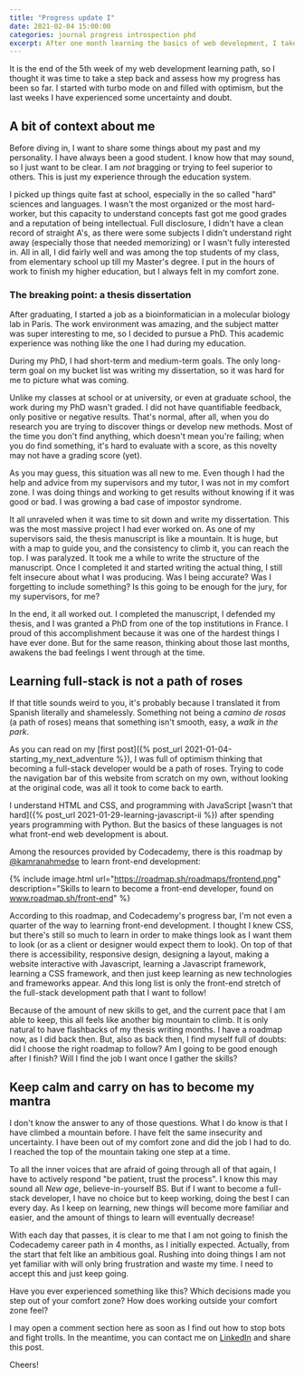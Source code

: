 ```yaml
---
title: "Progress update I"
date: 2021-02-04 15:00:00
categories: journal progress introspection phd
excerpt: After one month learning the basics of web development, I take a look at my progress so far.
---
```


It is the end of the 5th week of my web development learning path, so I thought it was time to take a step back and assess how my progress has been so far. I started with turbo mode on and filled with optimism, but the last weeks I have experienced some uncertainty and doubt.

## A bit of context about me

Before diving in, I want to share some things about my past and my personality. I have always been a good student. I know how that may sound, so I just want to be clear. I am _not_ bragging or trying to feel superior to others. This is just my experience through the education system. 

I picked up things quite fast at school, especially in the so called "hard" sciences and languages. I wasn't the most organized or the most hard-worker, but this capacity to understand concepts fast got me good grades and a reputation of being intellectual. Full disclosure, I didn't have a clean record of straight A's, as there were some subjects I didn't understand right away (especially those that needed memorizing) or I wasn't fully interested in. All in all, I did fairly well and was among the top students of my class, from elementary school up till my Master's degree. I put in the hours of work to finish my higher education, but I always felt in my comfort zone.

### The breaking point: a thesis dissertation

After graduating, I started a job as a bioinformatician in a molecular biology lab in Paris. The work environment was amazing, and the subject matter was super interesting to me, so I decided to pursue a PhD. This academic experience was nothing like the one I had during my education. 

During my PhD, I had short-term and medium-term goals. The only long-term goal on my bucket list was writing my dissertation, so it was hard for me to picture what was coming. 

Unlike my classes at school or at university, or even at graduate school, the work during my PhD wasn't graded. I did not have quantifiable feedback, only positive or negative results. That's normal, after all, when you do research you are trying to discover things or develop new methods. Most of the time you don't find anything, which doesn't mean you're failing; when you do find something, it's hard to evaluate with a score, as this novelty may not have a grading score (yet).

As you may guess, this situation was all new to me. Even though I had the help and advice from my supervisors and my tutor, I was not in my comfort zone. I was doing things and working to get results without knowing if it was good or bad. I was growing a bad case of impostor syndrome.

It all unraveled when it was time to sit down and write my dissertation. This was the most massive project I had ever worked on. As one of my supervisors said, the thesis manuscript is like a mountain. It is huge, but with a map to guide you, and the consistency to climb it, you can reach the top. I was paralyzed. It took me a while to write the structure of the manuscript. Once I completed it and started writing the actual thing, I still felt insecure about what I was producing. Was I being accurate? Was I forgetting to include something? Is this going to be enough for the jury, for my supervisors, for me?

In the end, it all worked out. I completed the manuscript, I defended my thesis, and I was granted a PhD from one of the top institutions in France. I proud of this accomplishment because it was one of the hardest things I have ever done. But for the same reason, thinking about those last months, awakens the bad feelings I went through at the time.

## Learning full-stack is not a path of roses

If that title sounds weird to you, it's probably because I translated it from Spanish literally and shamelessly. Something not being a _camino de rosas_ (a path of roses) means that something isn't smooth, easy, a _walk in the park_.

As you can read on my [first post]({% post_url 2021-01-04-starting_my_next_adventure %}), I was full of optimism thinking that becoming a full-stack developer would be a path of roses. Trying to code the navigation bar of this website from scratch on my own, without looking at the original code, was all it took to come back to earth.

I understand HTML and CSS, and programming with JavaScript [wasn't that hard]({% post_url 2021-01-29-learning-javascript-ii %}) after spending years programming with Python. But the basics of these languages is not what front-end web development is about.

Among the resources provided by Codecademy, there is this roadmap by [@kamranahmedse](https://twitter.com/kamranahmedse) to learn front-end development:

{% include image.html url="https://roadmap.sh/roadmaps/frontend.png" description="Skills to learn to become a front-end developer, found on www.roadmap.sh/front-end" %}

According to this roadmap, and Codecademy's progress bar, I'm not even a quarter of the way to learning front-end development. I thought I knew CSS, but there's still so much to learn in order to make things look as I want them to look (or as a client or designer would expect them to look). On top of that there is accessibility, responsive design, designing a layout, making a website interactive with Javascript, learning a Javascript framework, learning a CSS framework, and then just keep learning as new technologies and frameworks appear. And this long list is only the front-end stretch of the full-stack development path that I want to follow!

Because of the amount of new skills to get, and the current pace that I am able to keep, this all feels like another big mountain to climb. It is only natural to have flashbacks of my thesis writing months. I have a roadmap now, as I did back then. But, also as back then, I find myself full of doubts: did I choose the right roadmap to follow? Am I going to be good enough after I finish? Will I find the job I want once I gather the skills?

## Keep calm and carry on has to become my mantra

I don't know the answer to any of those questions. What I do know is that I have climbed a mountain before. I have felt the same insecurity and uncertainty. I have been out of my comfort zone and did the job I had to do. I reached the top of the mountain taking one step at a time.

To all the inner voices that are afraid of going through all of that again, I have to actively respond "be patient, trust the process". I know this may sound all _New age_, believe-in-yourself BS. But if I want to become a full-stack developer, I have no choice but to keep working, doing the best I can every day. As I keep on learning, new things will become more familiar and easier, and the amount of things to learn will eventually decrease!

With each day that passes, it is clear to me that I am not going to finish the Codecademy career path in 4 months, as I initially expected. Actually, from the start that felt like an ambitious goal. Rushing into doing things I am not yet familiar with will only bring frustration and waste my time. I need to accept this and just keep going.

Have you ever experienced something like this? Which decisions made you step out of your comfort zone? How does working outside your comfort zone feel?

I may open a comment section here as soon as I find out how to stop bots and fight trolls. In the meantime, you can contact me on [LinkedIn](https://linkedin.com/in/tonipaternina) and share this post.

Cheers!